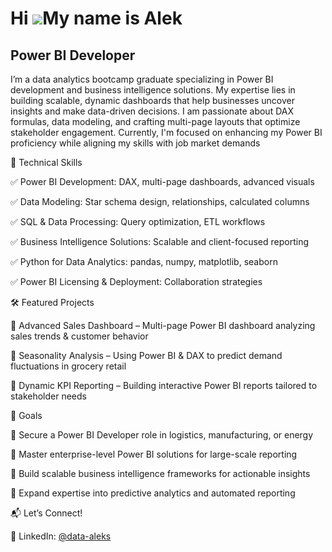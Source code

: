 Hi ![](https://user-images.githubusercontent.com/18350557/176309783-0785949b-9127-417c-8b55-ab5a4333674e.gif)My name is Alek
========================================================================================================================================

Power BI Developer
------------------

I’m a data analytics bootcamp graduate specializing in Power BI development and business intelligence solutions. My expertise lies in building scalable, dynamic dashboards that help businesses uncover insights and make data-driven decisions. I am passionate about DAX formulas, data modeling, and crafting multi-page layouts that optimize stakeholder engagement. Currently, I'm focused on enhancing my Power BI proficiency while aligning my skills with job market demands

🔧 Technical Skills

✅ Power BI Development: DAX, multi-page dashboards, advanced visuals

✅ Data Modeling: Star schema design, relationships, calculated columns

✅ SQL & Data Processing: Query optimization, ETL workflows

✅ Business Intelligence Solutions: Scalable and client-focused reporting

✅ Python for Data Analytics: pandas, numpy, matplotlib, seaborn

✅ Power BI Licensing & Deployment: Collaboration strategies


🛠 Featured Projects

🔹 Advanced Sales Dashboard – Multi-page Power BI dashboard analyzing sales trends & customer behavior

🔹 Seasonality Analysis – Using Power BI & DAX to predict demand fluctuations in grocery retail

🔹 Dynamic KPI Reporting – Building interactive Power BI reports tailored to stakeholder needs

🎯 Goals

🔹 Secure a Power BI Developer role in logistics, manufacturing, or energy

🔹 Master enterprise-level Power BI solutions for large-scale reporting

🔹 Build scalable business intelligence frameworks for actionable insights

🔹 Expand expertise into predictive analytics and automated reporting

📬 Let’s Connect!

🔗 LinkedIn: <a href="https://www.linkedin.com/in/data-aleks/" target="_blank" rel="noreferrer">@data-aleks</a>
